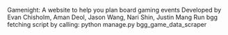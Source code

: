 Gamenight: A website to help you plan board gaming events
Developed by Evan Chisholm, Aman Deol, Jason Wang, Nari Shin, Justin Mang
Run bgg fetching script by calling: python manage.py bgg_game_data_scraper